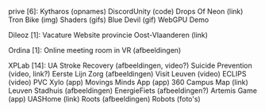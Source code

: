 prive [6]:
Kytharos (opnames)
DiscordUnity (code)
Drops Of Neon (link)
Tron Bike (img)
Shaders (gifs)
Blue Devil (gif)
WebGPU Demo

Dileoz [1]:
Vacature Website provincie Oost-Vlaanderen (link)

Ordina [1]:
Online meeting room in VR (afbeeldingen)

XPLab [14]:
UA Stroke Recovery (afbeeldingen, video?)
Suicide Prevention (video, link?)
Eerste Lijn Zorg (afbeeldingen)
Visit Leuven (video)
ECLIPS (video)
PVC Xylo (app)
Movings Minds App (app)
360 Campus Map (link)
Leuven Stadhuis (afbeeldingen)
EnergieFiets (afbeeldingen?)
Artemis Game (app)
UASHome (link)
Roots (afbeeldingen)
Robots (foto's)